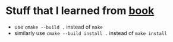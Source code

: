 # Stuff that I learned from [book](https://cliutils.gitlab.io/modern-cmake)

- use `cmake --build .` instead of `make`
- similarly use `cmake --build install .` instead of `make install`
